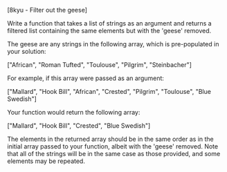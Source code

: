 [8kyu - Filter out the geese]

Write a function that takes a list of strings as an argument and returns a filtered list containing the same elements but with the 'geese' removed.

The geese are any strings in the following array, which is pre-populated in your solution:

  ["African", "Roman Tufted", "Toulouse", "Pilgrim", "Steinbacher"]

For example, if this array were passed as an argument:

 ["Mallard", "Hook Bill", "African", "Crested", "Pilgrim", "Toulouse", "Blue Swedish"]

Your function would return the following array:

["Mallard", "Hook Bill", "Crested", "Blue Swedish"]

The elements in the returned array should be in the same order as in the initial array passed to your function, albeit with the 'geese' removed. Note that all of the strings will be in the same case as those provided, and some elements may be repeated.
